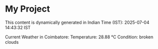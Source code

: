 # My Project

This content is dynamically generated in Indian Time (IST): 2025-07-04 14:43:32 IST


Current Weather in Coimbatore:
Temperature: 28.88 °C
Condition: broken clouds
